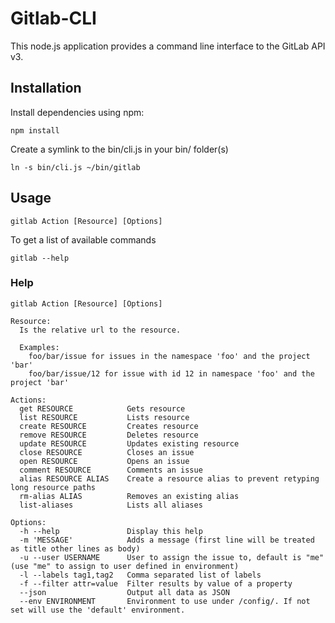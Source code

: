 # Gitlab-CLI

This node.js application provides a command line interface to the GitLab API v3.

## Installation

Install dependencies using npm:

    npm install

Create a symlink to the bin/cli.js in your bin/ folder(s)

    ln -s bin/cli.js ~/bin/gitlab


## Usage

    gitlab Action [Resource] [Options]

To get a list of available commands

    gitlab --help


### Help

    gitlab Action [Resource] [Options]

    Resource:
      Is the relative url to the resource.

      Examples:
        foo/bar/issue for issues in the namespace 'foo' and the project 'bar'
        foo/bar/issue/12 for issue with id 12 in namespace 'foo' and the project 'bar'

    Actions:
      get RESOURCE            Gets resource
      list RESOURCE           Lists resource
      create RESOURCE         Creates resource
      remove RESOURCE         Deletes resource
      update RESOURCE         Updates existing resource
      close RESOURCE          Closes an issue
      open RESOURCE           Opens an issue
      comment RESOURCE        Comments an issue
      alias RESOURCE ALIAS    Create a resource alias to prevent retyping long resource paths
      rm-alias ALIAS          Removes an existing alias
      list-aliases            Lists all aliases

    Options:
      -h --help               Display this help
      -m 'MESSAGE'            Adds a message (first line will be treated as title other lines as body)
      -u --user USERNAME      User to assign the issue to, default is "me" (use "me" to assign to user defined in environment)
      -l --labels tag1,tag2   Comma separated list of labels
      -f --filter attr=value  Filter results by value of a property
      --json                  Output all data as JSON
      --env ENVIRONMENT       Environment to use under /config/. If not set will use the 'default' environment.
